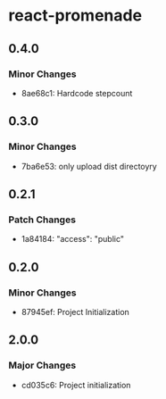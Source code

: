 # react-promenade

## 0.4.0

### Minor Changes

- 8ae68c1: Hardcode stepcount

## 0.3.0

### Minor Changes

- 7ba6e53: only upload dist directoyry

## 0.2.1

### Patch Changes

- 1a84184: "access": "public"

## 0.2.0

### Minor Changes

- 87945ef: Project Initialization

## 2.0.0

### Major Changes

- cd035c6: Project initialization
